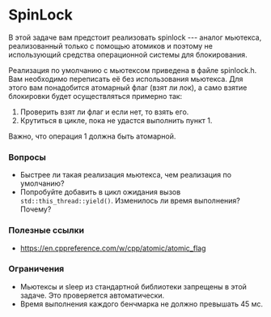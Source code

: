 # SpinLock

В этой задаче вам предстоит реализовать spinlock --- аналог мьютекса, реализованный только с помощью атомиков и поэтому не использующий средства операционной системы для
блокирования.

Реализация по умолчанию с мьютексом приведена в файле spinlock.h. Вам необходимо переписать её без использования мьютекса. Для этого вам понадобится атомарный флаг (взят ли лок), а само взятие
блокировки будет осуществляться примерно так:

1. Проверить взят ли флаг и если нет, то взять его.
2. Крутиться в цикле, пока не удастся выполнить пункт 1.

Важно, что операция 1 должна быть атомарной.

### Вопросы

* Быстрее ли такая реализация мьютекса, чем реализация по умолчанию?
* Попробуйте добавить в цикл ожидания вызов `std::this_thread::yield()`. Изменилось ли время выполнения? Почему?

### Полезные ссылки
* https://en.cppreference.com/w/cpp/atomic/atomic_flag

### Ограничения
* Мьютексы и sleep из стандартной библиотеки запрещены в этой задаче. Это проверяется автоматически.
* Время выполнения каждого бенчмарка не должно превышать 45 мс.
